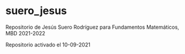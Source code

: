 # suero_jesus
 Repositorio de Jesús Suero Rodríguez para Fundamentos Matemáticos, MBD 2021-2022
 
 Repositorio activado el 10-09-2021
